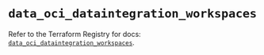 # `data_oci_dataintegration_workspaces`

Refer to the Terraform Registry for docs: [`data_oci_dataintegration_workspaces`](https://registry.terraform.io/providers/oracle/oci/7.19.0/docs/data-sources/dataintegration_workspaces).
